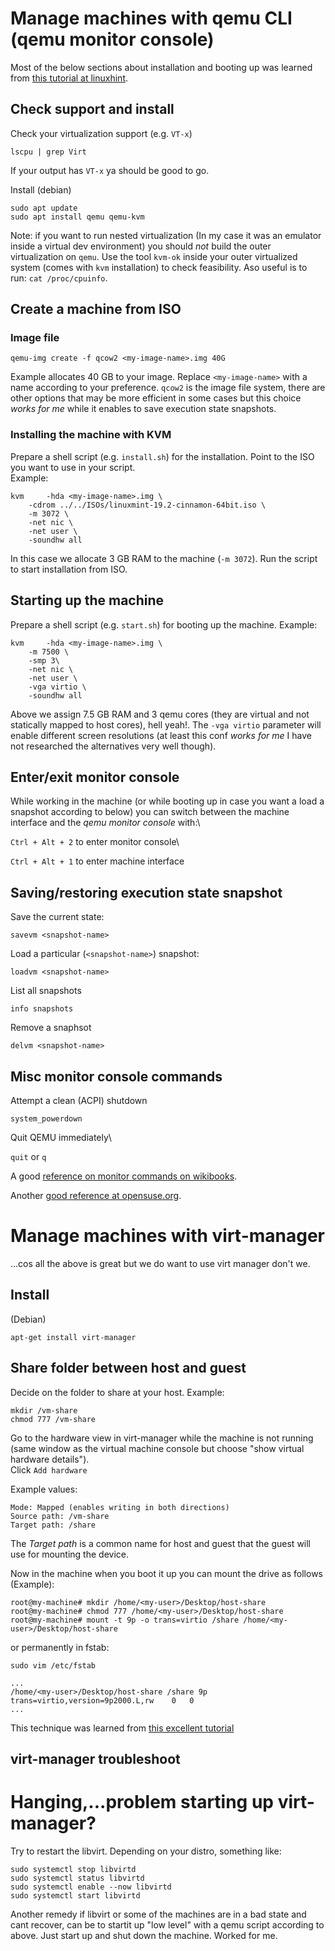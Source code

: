 

# Manage machines with qemu CLI (qemu monitor console)


Most of the below sections about installation and booting up was learned from [this tutorial at linuxhint](https://linuxhint.com/install_qemu_debian/).

## Check support and install

Check your virtualization support (e.g. `VT-x`)
```
lscpu | grep Virt
```
If your output has `VT-x` ya should be good to go.


Install (debian)
```
sudo apt update
sudo apt install qemu qemu-kvm

```
Note: if you want to run nested virtualization (In my case it was an emulator inside a virtual dev environment) you should _not_ build the outer virtualization on `qemu`. Use the tool `kvm-ok` inside your outer virtualized system (comes with `kvm` installation) to check feasibility. Aso useful is to run: `cat /proc/cpuinfo`.



## Create a machine from ISO

### Image file

```
qemu-img create -f qcow2 <my-image-name>.img 40G
```
Example allocates 40 GB to your image. Replace `<my-image-name>` with a name according to your preference.
`qcow2` is the image file system, there are other options that may be more efficient in some cases but this choice _works for me_ while it enables to save execution state snapshots.

### Installing the machine with KVM

Prepare a shell script (e.g. `install.sh`) for the installation. Point to the ISO you want to use in your script.\
Example:
```
kvm 	-hda <my-image-name>.img \
	-cdrom ../../ISOs/linuxmint-19.2-cinnamon-64bit.iso \
	-m 3072 \
	-net nic \
	-net user \
	-soundhw all
```
In this case we allocate 3 GB RAM to the machine (`-m 3072`). Run the script to start installation from ISO.


## Starting up the machine
Prepare a shell script (e.g. `start.sh`) for booting up the machine.
Example:
```
kvm 	-hda <my-image-name>.img \
	-m 7500 \
	-smp 3\
	-net nic \
	-net user \
	-vga virtio \
	-soundhw all
```
Above we assign 7.5 GB RAM and 3 qemu cores (they are virtual and not statically mapped to host cores), hell yeah!. The `-vga virtio` parameter will enable different screen resolutions (at least this conf _works for me_ I have not researched the alternatives very well though).


## Enter/exit monitor console
While working in the machine (or while booting up in case you want a load a snapshot according to below) you can switch between the machine interface and the *qemu monitor console* with:\ 

`Ctrl + Alt + 2` to enter monitor console\

`Ctrl + Alt + 1` to enter machine interface



## Saving/restoring execution state snapshot

Save the current state:
```
savevm <snapshot-name>
```

Load a particular (`<snapshot-name>`) snapshot:
```
loadvm <snapshot-name>
```

List all snapshots
```
info snapshots
```

Remove a snaphsot
```
delvm <snapshot-name>
```


## Misc monitor console commands


Attempt a clean (ACPI) shutdown
```
system_powerdown
```


Quit QEMU immediately\

`quit` or `q`


A good [reference on monitor commands on wikibooks](https://en.wikibooks.org/wiki/QEMU/Monitor).

Another [good reference at opensuse.org](https://doc.opensuse.org/documentation/leap/virtualization/html/book.virt/cha.qemu.monitor.html).


# Manage machines with virt-manager

...cos all the above is great but we do want to use virt manager don't we. 

## Install

(Debian)
```
apt-get install virt-manager
```

## Share folder between host and guest


Decide on the folder to share at your host. Example:

```
mkdir /vm-share
chmod 777 /vm-share
```


Go to the hardware view in virt-manager while the machine is not running (same window as the virtual machine console but choose "show virtual hardware details").\
Click `Add hardware`

Example values:

```
Mode: Mapped (enables writing in both directions)
Source path: /vm-share
Target path: /share
```
The *Target path* is a common name for host and guest that the guest will use for mounting the device.

Now in the machine when you boot it up you can mount the drive as follows (Example):


```
root@my-machine# mkdir /home/<my-user>/Desktop/host-share
root@my-machine# chmod 777 /home/<my-user>/Desktop/host-share
root@my-machine# mount -t 9p -o trans=virtio /share /home/<my-user>/Desktop/host-share
```

or permanently in fstab:

```
sudo vim /etc/fstab
```
```
...
/home/<my-user>/Desktop/host-share /share 9p  trans=virtio,version=9p2000.L,rw    0   0
...
```


This technique was learned from [this excellent tutorial](http://nts.strzibny.name/how-to-set-up-shared-folders-in-virt-manager/)


## virt-manager troubleshoot

# Hanging,...problem starting up virt-manager? 
Try to restart the libvirt. Depending on your distro, something like:

```
sudo systemctl stop libvirtd
sudo systemctl status libvirtd
sudo systemctl enable --now libvirtd
sudo systemctl start libvirtd
``` 

Another remedy if libvirt or some of the machines are in a bad state and cant recover, can be to startit up "low level" with a qemu script according to above. Just start up and shut down the machine. Worked for me.


